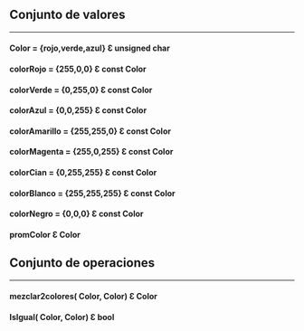 ## Conjunto de valores 
---
#### Color = {rojo,verde,azul}     Ɛ   unsigned char 
#### colorRojo = {255,0,0}         Ɛ   const Color
#### colorVerde = {0,255,0}        Ɛ   const Color
#### colorAzul = {0,0,255}	        Ɛ   const Color
#### colorAmarillo = {255,255,0}   Ɛ   const Color
#### colorMagenta = {255,0,255}    Ɛ   const Color
#### colorCian = {0,255,255}       Ɛ   const Color
#### colorBlanco = {255,255,255}   Ɛ   const Color
#### colorNegro = {0,0,0}          Ɛ   const Color
#### promColor                     Ɛ   Color

## Conjunto de operaciones
----
#### mezclar2colores( Color, Color)    Ɛ   Color
#### IsIgual( Color, Color)            Ɛ   bool
